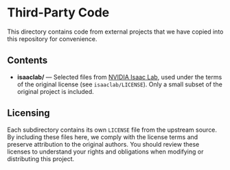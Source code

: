 # Third-Party Code

This directory contains code from external projects that we have copied into
this repository for convenience.

## Contents

- **isaaclab/** — Selected files from [NVIDIA Isaac Lab](https://github.com/isaac-sim/IsaacLab),
  used under the terms of the original license (see `isaaclab/LICENSE`).
  Only a small subset of the original project is included.

## Licensing

Each subdirectory contains its own `LICENSE` file from the upstream source.
By including these files here, we comply with the license terms and preserve
attribution to the original authors. You should review these licenses to
understand your rights and obligations when modifying or distributing this
project.
